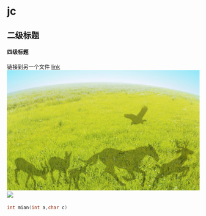 # jc
## 二级标题
#### 四级标题
链接到另一个文件 [link](second.md)
<br>
<img src="1.jpg">
<br>
<img src="https://gimg2.baidu.com/image_search/src=http%3A%2F%2Fupload-images.jianshu.io%2Fupload_images%2F14796736-51b118e1317fb7da.jpg&refer=http%3A%2F%2Fupload-images.jianshu.io&app=2002&size=f9999,10000&q=a80&n=0&g=0n&fmt=jpeg?sec=1622274617&t=e273d5b2914563654306942cc3297bfa">
<br>
```c
int mian(int a,char c)
